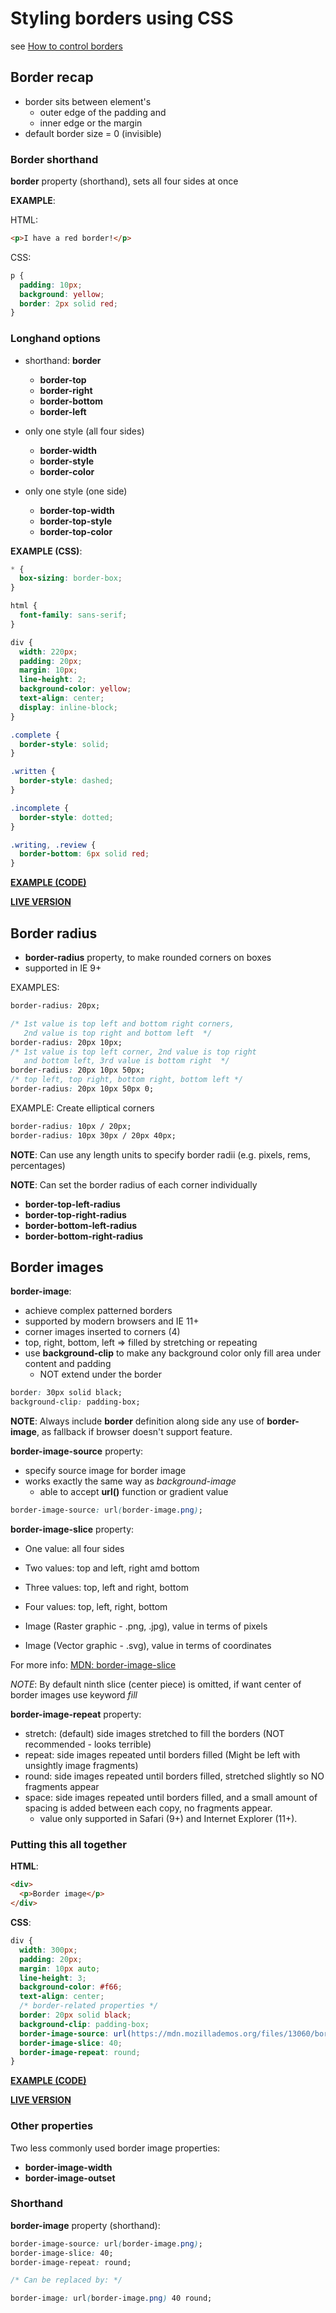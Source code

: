 # Styling borders using CSS

see [How to control borders](https://developer.mozilla.org/en-US/docs/Learn/CSS/Styling_boxes/Borders)

## Border recap

- border sits between element's
  - outer edge of the padding and
  - inner edge or the margin
- default border size = 0 (invisible)

### Border shorthand

**border** property (shorthand), sets all four sides at once

**EXAMPLE**:

HTML:

```html
<p>I have a red border!</p>
```

CSS:

```css
p {
  padding: 10px;
  background: yellow;
  border: 2px solid red;
}
```

### Longhand options

- shorthand: **border**
  - **border-top**
  - **border-right**
  - **border-bottom**
  - **border-left**

- only one style (all four sides)
  - **border-width**
  - **border-style**
  - **border-color**

- only one style (one side)
  - **border-top-width**
  - **border-top-style**
  - **border-top-color**

**EXAMPLE (CSS)**:

```css
* {
  box-sizing: border-box;
}

html {
  font-family: sans-serif;
}

div {
  width: 220px;
  padding: 20px;
  margin: 10px;
  line-height: 2;
  background-color: yellow;
  text-align: center;
  display: inline-block;
}

.complete {
  border-style: solid;
}

.written {
  border-style: dashed;
}

.incomplete {
  border-style: dotted;
}

.writing, .review {
  border-bottom: 6px solid red;
}
```

**[EXAMPLE (CODE)](https://github.com/mdn/learning-area/blob/master/css/styling-boxes/borders/border-longhand.html)**

**[LIVE VERSION](https://mdn.github.io/learning-area/css/styling-boxes/borders/border-longhand.html)**

## Border radius

- **border-radius** property, to make rounded corners on boxes
- supported in IE 9+

EXAMPLES:

```css
border-radius: 20px;
```

```css
/* 1st value is top left and bottom right corners,
   2nd value is top right and bottom left  */
border-radius: 20px 10px;
/* 1st value is top left corner, 2nd value is top right
   and bottom left, 3rd value is bottom right  */
border-radius: 20px 10px 50px;
/* top left, top right, bottom right, bottom left */
border-radius: 20px 10px 50px 0;
```

EXAMPLE: Create elliptical corners

```css
border-radius: 10px / 20px;
border-radius: 10px 30px / 20px 40px;
```

**NOTE**: Can use any length units to specify border radii (e.g. pixels, rems, percentages)

**NOTE**: Can set the border radius of each corner individually

- **border-top-left-radius**
- **border-top-right-radius**
- **border-bottom-left-radius**
- **border-bottom-right-radius**

## Border images

**border-image**:

- achieve complex patterned borders
- supported by modern browsers and IE 11+
- corner images inserted to corners (4)
- top, right, bottom, left => filled by stretching or repeating
- use **background-clip** to make any background color only fill area under content and padding
  - NOT extend under the border

```css
border: 30px solid black;
background-clip: padding-box;
```

**NOTE**: Always include **border** definition along side any use of **border-image**, as fallback if browser doesn't support feature.

**border-image-source** property:

- specify source image for border image
- works exactly the same way as *background-image*
  - able to accept **url()** function or gradient value

```css
border-image-source: url(border-image.png);
```

**border-image-slice** property:

- One value: all four sides
- Two values: top and left, right amd bottom
- Three values: top, left and right, bottom
- Four values: top, left, right, bottom

- Image (Raster graphic - .png, .jpg), value in terms of pixels
- Image (Vector graphic - .svg), value in terms of coordinates

For more info: [MDN: border-image-slice](https://developer.mozilla.org/en-US/docs/Web/CSS/border-image-slice)

*NOTE*: By default ninth slice (center piece) is omitted, if want center of border images use keyword *fill*

**border-image-repeat** property:

- stretch: (default) side images stretched to fill the borders (NOT recommended - looks terrible)
- repeat: side images repeated until borders filled (Might be left with unsightly image fragments)
- round: side images repeated until borders filled, stretched slightly so NO fragments appear
- space: side images repeated until borders filled, and a small amount of spacing is added between each copy, no fragments appear.
  - value only supported in Safari (9+) and Internet Explorer (11+).

### Putting this all together

**HTML**:

```html
<div>
  <p>Border image</p>
</div>
```

**CSS**:

```css
div {
  width: 300px;
  padding: 20px;
  margin: 10px auto;
  line-height: 3;
  background-color: #f66;
  text-align: center;
  /* border-related properties */
  border: 20px solid black;
  background-clip: padding-box;
  border-image-source: url(https://mdn.mozillademos.org/files/13060/border-image.png);
  border-image-slice: 40;
  border-image-repeat: round;
}
```

**[EXAMPLE (CODE)](https://github.com/mdn/learning-area/blob/master/css/styling-boxes/borders/border-image.html)**

**[LIVE VERSION](https://mdn.github.io/learning-area/css/styling-boxes/borders/border-image.html)**

### Other properties

Two less commonly used border image properties:

- **border-image-width**
- **border-image-outset**

### Shorthand

**border-image** property (shorthand):

```css
border-image-source: url(border-image.png);
border-image-slice: 40;
border-image-repeat: round;

/* Can be replaced by: */

border-image: url(border-image.png) 40 round;
```